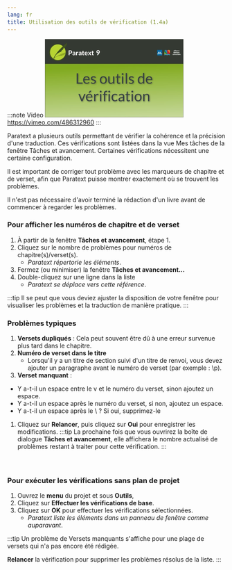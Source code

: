 ```yaml
---
lang: fr
title: Utilisation des outils de vérification (1.4a)
---
```


:::note Video
[![ ](../../media/1.4a.png)](https://vimeo.com/486312960)  
https://vimeo.com/486312960
:::

Paratext a plusieurs outils permettant de vérifier la cohérence et la précision d'une traduction. Ces vérifications sont listées dans la vue Mes tâches de la fenêtre Tâches et avancement. Certaines vérifications nécessitent une certaine configuration.

Il est important de corriger tout problème avec les marqueurs de chapitre et de verset, afin que Paratext puisse montrer exactement où se trouvent les problèmes.

Il n'est pas nécessaire d'avoir terminé la rédaction d'un livre avant de commencer à regarder les problèmes.

### Pour afficher les numéros de chapitre et de verset

1.  À partir de la fenêtre **Tâches et avancement**, étape 1.
1.  Cliquez sur le nombre de problèmes pour numéros de chapitre(s)/verset(s).
     -  *Paratext répertorie les éléments*.  
2.  Fermez (ou minimiser) la fenêtre **Tâches et avancement…**
3.  Double-cliquez sur une ligne dans la liste  
     -  *Paratext se déplace vers cette référence*.



:::tip
Il se peut que vous deviez ajuster la disposition de votre fenêtre pour visualiser les problèmes et la traduction de manière pratique.
:::

### Problèmes typiques

1.  **Versets dupliqués** : Cela peut souvent être dû à une erreur survenue plus tard dans le chapitre.
1.  **Numéro de verset dans le titre**
     -  Lorsqu'il y a un titre de section suivi d'un titre de renvoi, vous devez ajouter un paragraphe avant le numéro de verset (par exemple : \\p).
1.  **Verset manquant** :
   -  Y a-t-il un espace entre le v et le numéro du verset, sinon ajoutez un espace.
   -  Y a-t-il un espace après le numéro du verset, si non, ajoutez un espace.
   -  Y a-t-il un espace après le \\ ? Si oui, supprimez-le
1.  Cliquez sur **Relancer**, puis cliquez sur **Oui** pour enregistrer les modifications.
:::tip
La prochaine fois que vous ouvrirez la boîte de dialogue **Tâches et avancement**, elle affichera le nombre actualisé de problèmes restant à traiter pour cette vérification.
:::

#####  

### Pour exécuter les vérifications sans plan de projet

1.  Ouvrez le **menu** du projet et sous **Outils**, 
2.  Cliquez sur **Effectuer les vérifications de base**.
3.  Cliquez sur **OK** pour effectuer les vérifications sélectionnées.  
     -  *Paratext liste les éléments dans un panneau de fenêtre comme auparavant*.

:::tip
Un problème de Versets manquants s'affiche pour une plage de versets qui n'a pas encore été rédigée.

**Relancer** la vérification pour supprimer les problèmes résolus de la liste.
:::

